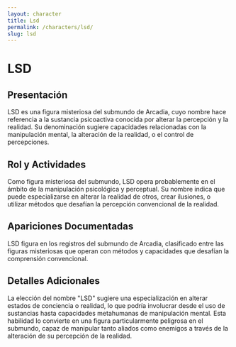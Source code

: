 ```yaml
---
layout: character
title: Lsd
permalink: /characters/lsd/
slug: lsd
---
```


# LSD

## Presentación
LSD es una figura misteriosa del submundo de Arcadia, cuyo nombre hace referencia a la sustancia psicoactiva conocida por alterar la percepción y la realidad. Su denominación sugiere capacidades relacionadas con la manipulación mental, la alteración de la realidad, o el control de percepciones.

## Rol y Actividades
Como figura misteriosa del submundo, LSD opera probablemente en el ámbito de la manipulación psicológica y perceptual. Su nombre indica que puede especializarse en alterar la realidad de otros, crear ilusiones, o utilizar métodos que desafían la percepción convencional de la realidad.

## Apariciones Documentadas
LSD figura en los registros del submundo de Arcadia, clasificado entre las figuras misteriosas que operan con métodos y capacidades que desafían la comprensión convencional.

## Detalles Adicionales
La elección del nombre "LSD" sugiere una especialización en alterar estados de conciencia o realidad, lo que podría involucrar desde el uso de sustancias hasta capacidades metahumanas de manipulación mental. Esta habilidad lo convierte en una figura particularmente peligrosa en el submundo, capaz de manipular tanto aliados como enemigos a través de la alteración de su percepción de la realidad.